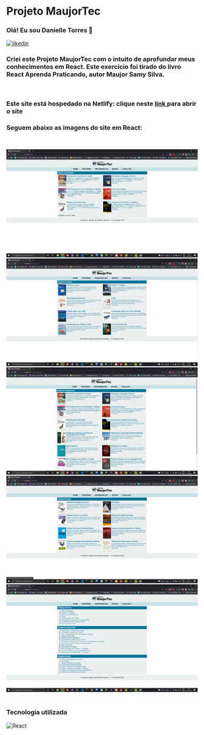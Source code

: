 # Projeto MaujorTec
 
### Olá! Eu sou Danielle Torres 👋

[![likedin](https://img.shields.io/badge/LinkedIn-0077B5?style=for-the-badge&logo=linkedin&logoColor=white)](https://www.linkedin.com/in/danielle-torres-b2624318a/)


### Criei este Projeto MaujorTec com o intuito de aprofundar meus conhecimentos em React. Este exercício foi tirado do livro React Aprenda Praticando, autor Maujor Samy Silva.
</br>

### Este site está hospedado na Netlify: clique neste <a href="https://admiring-knuth-98569d.netlify.app"> link </a> para abrir o site

### Seguem abaixo as imagens do site em React: 

</br><div style="display: inline_block">
    <img alt="Imagem da tela Home" src="./src/imagens/img_maujortec_1.png"/>
    <img alt="Imagem da tela Frontend" src="./src/imagens/img_maujortec_2.png"/>
    <img alt="Imagem da tela Programação" src="./src/imagens/img_maujortec_3.png"/>
    <img alt="Imagem da tela Design" src="./src/imagens/img_maujortec_4.png"/>
    <img alt="Imagem da tela Catálogo" src="./src/imagens/img_maujortec_5.png"/>
    </br></br>
</div>

### Tecnologia utilizada
<div style="display: inline_block">
    <img alt="React" src="https://img.shields.io/badge/React-20232A?style=for-the-badge&logo=react&logoColor=61DAFB"/></br>
</div>